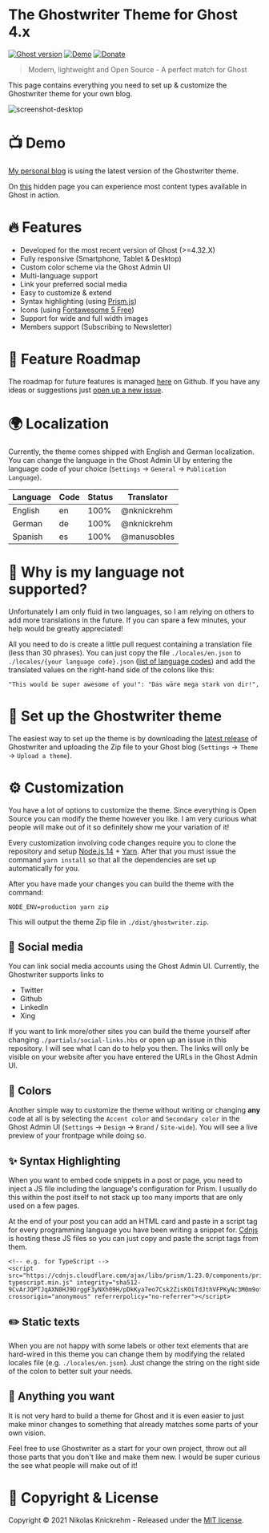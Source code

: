 # The Ghostwriter Theme for Ghost 4.x

[![Ghost version](https://img.shields.io/badge/Ghost-4.x-brightgreen)](https://github.com/TryGhost/Ghost)
[![Demo](https://img.shields.io/badge/Demo-Online-yellow.svg)](https://nikolas-knickrehm.ghost.io/)
[![Donate](https://img.shields.io/badge/Donate-PayPal-blue.svg)](https://www.paypal.me/nikolasknickrehm)

> Modern, lightweight and Open Source - A perfect match for Ghost 

This page contains everything you need to set up & customize the Ghostwriter theme for your own blog.

![screenshot-desktop](https://github.com/nknickrehm/Ghostwriter/raw/main/assets/screenshot-desktop.png)

# 📺 Demo
[My personal blog](https://nikolas-knickrehm.ghost.io) is using the latest version of the Ghostwriter theme. 

On [this](https://nikolas-knickrehm.ghost.io/test-page/) hidden page you can experience most content types available in Ghost in action.

# 🔥 Features
* Developed for the most recent version of Ghost (>=4.32.X)
* Fully responsive (Smartphone, Tablet & Desktop)
* Custom color scheme via the Ghost Admin UI
* Multi-language support
* Link your preferred social media  
* Easy to customize & extend
* Syntax highlighting (using [Prism.js](https://prismjs.com/index.html))
* Icons (using [Fontawesome 5 Free](https://fontawesome.com/))
* Support for wide and full width images
* Members support (Subscribing to Newsletter)

# 🔮 Feature Roadmap
The roadmap for future features is managed [here](https://github.com/nknickrehm/Ghostwriter/projects/1) on Github. 
If you have any ideas or suggestions just [open up a new issue](https://github.com/nknickrehm/Ghostwriter/issues/new).

# 🌍 Localization
Currently, the theme comes shipped with English and German localization. You can change the language in the Ghost Admin UI by entering the language code of your choice (`Settings` -> `General` -> `Publication Language`).

| Language | Code | Status | Translator  |
|----------|------|--------|-------------|
| English  | en   | 100%   | @nknickrehm |
| German   | de   | 100%   | @nknickrehm |
| Spanish  | es   | 100%   | @manusobles |

# 🙏 Why is my language not supported?
Unfortunately I am only fluid in two languages, so I am relying on others to add more translations in the future. If you can spare a few minutes, your help would be greatly appreciated!

All you need to do is create a little pull request containing a translation file (less than 30 phrases). You can just copy the file `./locales/en.json` to `./locales/{your language code}.json` ([list of language codes](https://en.wikipedia.org/wiki/List_of_ISO_639-1_codes)) and add the translated values on the right-hand side of the colons like this:
```
"This would be super awesome of you!": "Das wäre mega stark von dir!",
```

# 🚀 Set up the Ghostwriter theme
The easiest way to set up the theme is by downloading the [latest release](https://github.com/nknickrehm/Ghostwriter/releases/latest) of Ghostwriter and uploading the Zip file to your Ghost blog (`Settings` -> `Theme` -> `Upload a theme`).

# ⚙️ Customization
You have a lot of options to customize the theme. Since everything is Open Source you can modify the theme however you like. I am very curious what people will make out of it so definitely show me your variation of it!

Every customization involving code changes require you to clone the repository and setup [Node.js 14](https://nodejs.org/en/download/) + [Yarn](https://classic.yarnpkg.com/en/docs/install/). After that you must issue the command `yarn install` so that all the dependencies are set up automatically for you.

After you have made your changes you can build the theme with the command:
```
NODE_ENV=production yarn zip
```
This will output the theme Zip file in `./dist/ghostwriter.zip`.

## 🔗 Social media
You can link social media accounts using the Ghost Admin UI. Currently, the Ghostwriter supports links to
* Twitter
* Github
* LinkedIn
* Xing

If you want to link more/other sites you can build the theme yourself after changing `./partials/social-links.hbs` or open up an issue in this repository. I will see what I can do to help you then. The links will only be visible on your website after you have entered the URLs in the Ghost Admin UI.
## 🌈 Colors
Another simple way to customize the theme without writing or changing **any** code at all is by selecting the `Accent color` and `Secondary color` in the Ghost Admin UI (`Settings` -> `Design` -> `Brand` / `Site-wide`). You will see a live preview of your frontpage while doing so.

## ✨ Syntax Highlighting
When you want to embed code snippets in a post or page, you need to inject a JS file including the language's configuration for Prism. I usually do this within the post itself to not stack up too many imports that are only used on a few pages. 

At the end of your post you can add an HTML card and paste in a script tag for every programming language you have been writing a snippet for. [Cdnjs](https://cdnjs.com/libraries/prism) is hosting these JS files so you can just copy and paste the script tags from them.
```
<!-- e.g. for TypeScript -->
<script src="https://cdnjs.cloudflare.com/ajax/libs/prism/1.23.0/components/prism-typescript.min.js" integrity="sha512-9CvArJQPTJqAXN0HJ9DrggF3yNXh09H/pDkKya7eo7Csk2ZisKOiTdJthVFPKyNc3M0m9ofpgfDwGei0V7pgJw==" crossorigin="anonymous" referrerpolicy="no-referrer"></script>
```

## ✏️ Static texts
When you are not happy with some labels or other text elements that are hard-wired in this theme you can change them by modifying the related locales file (e.g. `./locales/en.json`). Just change the string on the right side of the colon to better suit your needs.

## 🤯 Anything you want
It is not very hard to build a theme for Ghost and it is even easier to just make minor changes to something that already matches some parts of your own vision. 

Feel free to use Ghostwriter as a start for your own project, throw out all those parts that you don't like and make them new. I would be super curious the see what people will make out of it!

# 📄 Copyright & License

Copyright © 2021 Nikolas Knickrehm - Released under the [MIT license](LICENSE).
